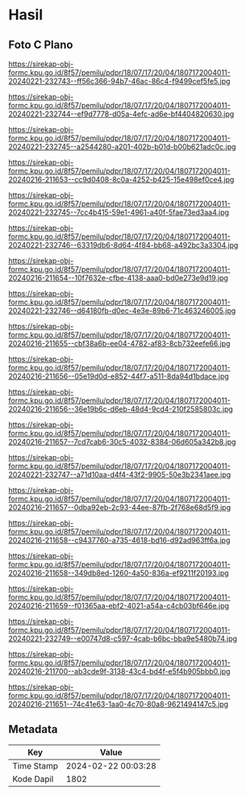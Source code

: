 # Hasil

## Foto C Plano

https://sirekap-obj-formc.kpu.go.id/8f57/pemilu/pdpr/18/07/17/20/04/1807172004011-20240221-232743--ff56c366-94b7-46ac-86c4-f9499cef5fe5.jpg

https://sirekap-obj-formc.kpu.go.id/8f57/pemilu/pdpr/18/07/17/20/04/1807172004011-20240221-232744--ef9d7778-d05a-4efc-ad6e-bf4404820630.jpg

https://sirekap-obj-formc.kpu.go.id/8f57/pemilu/pdpr/18/07/17/20/04/1807172004011-20240221-232745--a2544280-a201-402b-b01d-b00b621adc0c.jpg

https://sirekap-obj-formc.kpu.go.id/8f57/pemilu/pdpr/18/07/17/20/04/1807172004011-20240216-211653--cc9d0408-8c0a-4252-b425-15e498ef0ce4.jpg

https://sirekap-obj-formc.kpu.go.id/8f57/pemilu/pdpr/18/07/17/20/04/1807172004011-20240221-232745--7cc4b415-59e1-4961-a40f-5fae73ed3aa4.jpg

https://sirekap-obj-formc.kpu.go.id/8f57/pemilu/pdpr/18/07/17/20/04/1807172004011-20240221-232746--63319db6-8d64-4f84-bb68-a492bc3a3304.jpg

https://sirekap-obj-formc.kpu.go.id/8f57/pemilu/pdpr/18/07/17/20/04/1807172004011-20240216-211654--10f7632e-cfbe-4138-aaa0-bd0e273e9d19.jpg

https://sirekap-obj-formc.kpu.go.id/8f57/pemilu/pdpr/18/07/17/20/04/1807172004011-20240221-232746--d64180fb-d0ec-4e3e-89b6-71c463246005.jpg

https://sirekap-obj-formc.kpu.go.id/8f57/pemilu/pdpr/18/07/17/20/04/1807172004011-20240216-211655--cbf38a6b-ee04-4782-af83-8cb732eefe66.jpg

https://sirekap-obj-formc.kpu.go.id/8f57/pemilu/pdpr/18/07/17/20/04/1807172004011-20240216-211656--05e19d0d-e852-44f7-a511-8da94d1bdace.jpg

https://sirekap-obj-formc.kpu.go.id/8f57/pemilu/pdpr/18/07/17/20/04/1807172004011-20240216-211656--36e19b6c-d6eb-48d4-9cd4-210f2585803c.jpg

https://sirekap-obj-formc.kpu.go.id/8f57/pemilu/pdpr/18/07/17/20/04/1807172004011-20240216-211657--7cd7cab6-30c5-4032-8384-06d605a342b8.jpg

https://sirekap-obj-formc.kpu.go.id/8f57/pemilu/pdpr/18/07/17/20/04/1807172004011-20240221-232747--a71d10aa-d4f4-43f2-9905-50e3b2341aee.jpg

https://sirekap-obj-formc.kpu.go.id/8f57/pemilu/pdpr/18/07/17/20/04/1807172004011-20240216-211657--0dba92eb-2c93-44ee-87fb-2f768e68d5f9.jpg

https://sirekap-obj-formc.kpu.go.id/8f57/pemilu/pdpr/18/07/17/20/04/1807172004011-20240216-211658--c9437760-a735-4618-bd16-d92ad963ff6a.jpg

https://sirekap-obj-formc.kpu.go.id/8f57/pemilu/pdpr/18/07/17/20/04/1807172004011-20240216-211658--349db8ed-1260-4a50-836a-ef9211f20193.jpg

https://sirekap-obj-formc.kpu.go.id/8f57/pemilu/pdpr/18/07/17/20/04/1807172004011-20240216-211659--f01365aa-ebf2-4021-a54a-c4cb03bf646e.jpg

https://sirekap-obj-formc.kpu.go.id/8f57/pemilu/pdpr/18/07/17/20/04/1807172004011-20240221-232749--e00747d8-c597-4cab-b6bc-bba9e5480b74.jpg

https://sirekap-obj-formc.kpu.go.id/8f57/pemilu/pdpr/18/07/17/20/04/1807172004011-20240216-211700--ab3cde9f-3138-43c4-bd4f-e5f4b905bbb0.jpg

https://sirekap-obj-formc.kpu.go.id/8f57/pemilu/pdpr/18/07/17/20/04/1807172004011-20240216-211651--74c41e63-1aa0-4c70-80a8-9621494147c5.jpg


## Metadata

| Key        | Value               |
| ---------- | ------------------- |
| Time Stamp | 2024-02-22 00:03:28 |
| Kode Dapil | 1802                |



